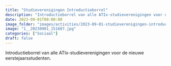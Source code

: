 ```yaml
---
title: "Studieverenigingen Introductieborrel"
description: "Introductieborrel van alle ATIx-studieverenigingen voor de nieuwe eerstejaarsstudenten."
date: 2023-09-01T00:00:00
image_folder: "images/activities/2023-09-01-studieverenigingen-introductieborrel"
image: "1__20230901_151607.jpg"
categories: ["Sociaal"]
draft: false
---
```


Introductieborrel van alle ATIx-studieverenigingen voor de nieuwe eerstejaarsstudenten.